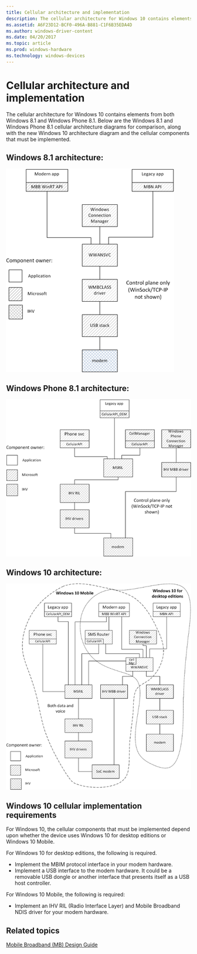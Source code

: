 ```yaml
---
title: Cellular architecture and implementation
description: The cellular architecture for Windows 10 contains elements from both Windows 8.1 and Windows Phone 8.1.
ms.assetid: A6F23D12-BCF0-496A-B881-C1F6B35EDA4D
ms.author: windows-driver-content
ms.date: 04/20/2017
ms.topic: article
ms.prod: windows-hardware
ms.technology: windows-devices
---
```


# Cellular architecture and implementation


The cellular architecture for Windows 10 contains elements from both Windows 8.1 and Windows Phone 8.1. Below are the Windows 8.1 and Windows Phone 8.1 cellular architecture diagrams for comparison, along with the new Windows 10 architecture diagram and the cellular components that must be implemented.

## Windows 8.1 architecture:


![windows 8.1 cellular architecture](images/win81-cellular-architecture.png)

## Windows Phone 8.1 architecture:


![windows phone 8.1 cellular architecture](images/winphone81-cellular-architecture.png)

## Windows 10 architecture:


![windows 10 cellular architecture](images/win10-cellular-architecture.png)

## Windows 10 cellular implementation requirements


For Windows 10, the cellular components that must be implemented depend upon whether the device uses Windows 10 for desktop editions or Windows 10 Mobile.

For Windows 10 for desktop editions, the following is required.

-   Implement the MBIM protocol interface in your modem hardware.
-   Implement a USB interface to the modem hardware. It could be a removable USB dongle or another interface that presents itself as a USB host controller.

For Windows 10 Mobile, the following is required:

-   Implement an IHV RIL (Radio Interface Layer) and Mobile Broadband NDIS driver for your modem hardware.

## Related topics


[Mobile Broadband (MB) Design Guide](mobile-broadband--mb--design-guide.md)

 

 






